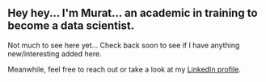 
## Hey hey... I'm Murat... an academic in training to become a data scientist.

Not much to see here yet... Check back soon to see if I have anything new/interesting added here.

Meanwhile, feel free to reach out or take a look at my [LinkedIn profile](https://www.linkedin.com/in/mmuratardag/).
